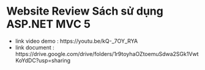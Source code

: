 <h1>Website Review Sách sử dụng ASP.NET MVC 5</h1>
<ul>
  <li>link video demo : https://youtu.be/kQ-_7OY_RYA</li>
  <li>link document : https://drive.google.com/drive/folders/1r9toyhaOZtoemuSdwa2SGk1VwtKoYdDC?usp=sharing</li>
</ul>

